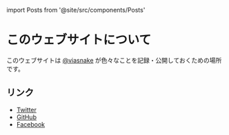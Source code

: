 import Posts from '@site/src/components/Posts'

# このウェブサイトについて

このウェブサイトは [@viasnake](https://twitter.com/viasnake) が色々なことを記録・公開しておくための場所です。

## リンク

- [Twitter](https://twitter.com/viasnake)
- [GitHub](https://github.com/viasnake)
- [Facebook](https://www.facebook.com/viasnake)
